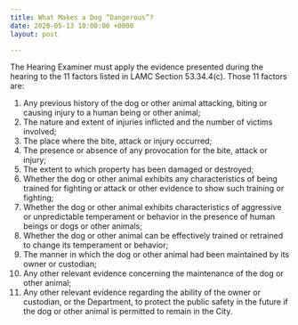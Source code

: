 ```yaml
---
title: What Makes a Dog “Dangerous”?
date: 2020-05-13 10:00:00 +0000
layout: post

---
```

The Hearing Examiner must apply the evidence presented during the hearing to the 11 factors listed in LAMC Section 53.34.4(c). Those 11 factors are:

 1. Any previous history of the dog or other animal attacking, biting or causing injury to a human being or other animal;
 2. The nature and extent of injuries inflicted and the number of victims involved;
 3. The place where the bite, attack or injury occurred;
 4. The presence or absence of any provocation for the bite, attack or injury;
 5. The extent to which property has been damaged or destroyed;
 6. Whether the dog or other animal exhibits any characteristics of being trained for fighting or attack or other evidence to show such training or fighting;
 7. Whether the dog or other animal exhibits characteristics of aggressive or unpredictable temperament or behavior in the presence of human beings or dogs or other animals;
 8. Whether the dog or other animal can be effectively trained or retrained to change its temperament or behavior;
 9. The manner in which the dog or other animal had been maintained by its owner or custodian;
10. Any other relevant evidence concerning the maintenance of the dog or other animal;
11. Any other relevant evidence regarding the ability of the owner or custodian, or the Department, to protect the public safety in the future if the dog or other animal is permitted to remain in the City.
